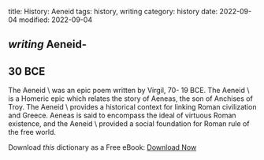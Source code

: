title: History: Aeneid
tags: history, writing
category: history
date: 2022-09-04
modified: 2022-09-04

## _writing_  Aeneid-
  30 BCE
-
The   Aeneid \ was an epic
poem written by Virgil,   70-
19 BCE.
  The   Aeneid \ is a
Homeric epic which relates the story of Aeneas, the son of Anchises of
Troy.   The   Aeneid \ provides a historical context for linking Roman
civilization and Greece.  Aeneas is said to encompass the ideal of
virtuous Roman existence, and the   Aeneid \ provided a social
foundation for Roman rule of the free world.


Download *this* dictionary as a Free eBook: [Download Now]({static}static/CairnsHistoryDictionary.pdf)

